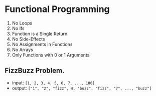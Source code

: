 # Functional Programming
1. No Loops
1. No Ifs
1. Function is a Single Return
1. No Side-Effects
1. No Assignments in Functions
1. No Arrays
1. Only Functions with 0 or 1 Arguments

## FizzBuzz Problem. 
- input: `[1, 2, 3, 4, 5, 6, 7, ..., 100]`
- output: `["1", "2", "fizz", 4, "buzz", "fizz", "7", ..., "buzz"]`
